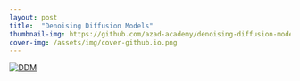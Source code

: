 ```yaml
---
layout: post
title:  "Denoising Diffusion Models"
thumbnail-img: https://github.com/azad-academy/denoising-diffusion-model/raw/main/diffusion.png
cover-img: /assets/img/cover-github.io.png
---
```


[![DDM](https://github.com/azad-academy/denoising-diffusion-model/raw/main/diffusion.png)](https://github.com/azad-academy/denoising-diffusion-model)